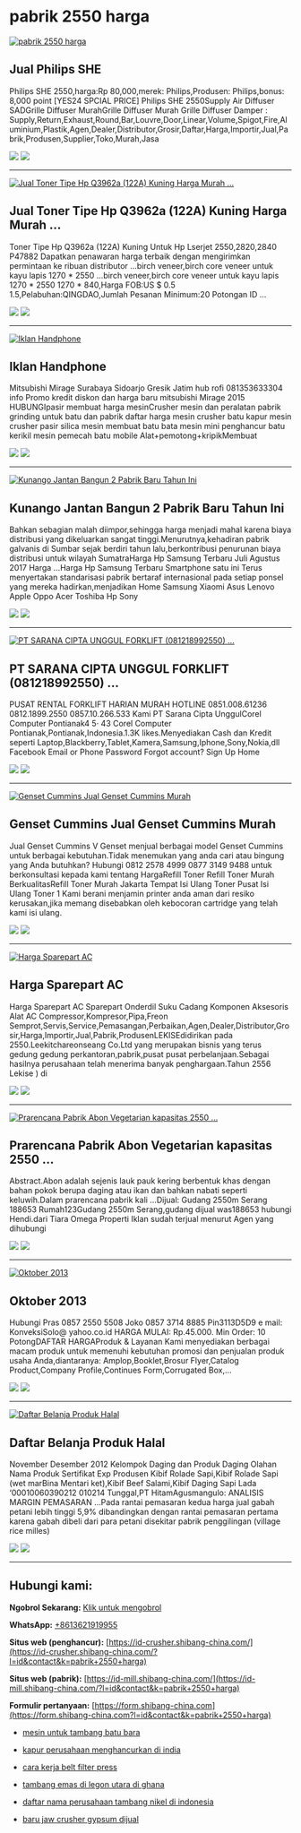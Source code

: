 # pabrik 2550 harga

<a href="https://swt.shibang-china.com/?l=id&img&k=pabrik+2550+harga" target="_blank">![pabrik 2550 harga](http://static.shibang-china.com/all-800x300/906.jpg)</a>

## Jual Philips SHE
Philips SHE 2550,harga:Rp 80,000,merek: Philips,Produsen: Philips,bonus: 8,000 point [YES24 SPCIAL PRICE] Philips SHE 2550Supply Air Diffuser SADGrille Diffuser MurahGrille Diffuser Murah Grille Diffuser Damper : Supply,Return,Exhaust,Round,Bar,Louvre,Door,Linear,Volume,Spigot,Fire,Aluminium,Plastik,Agen,Dealer,Distributor,Grosir,Daftar,Harga,Importir,Jual,Pabrik,Produsen,Supplier,Toko,Murah,Jasa


<a href="https://whatsapp.shibangsoft.com/WhatsApp.php" target="_blank" title="WhatsApp">![](http://static.shibang-china.com/icon/whatsapp.png)</a> <a href="https://swt.shibang-china.com/?l=id&icon&k=pabrik+2550+harga" target="_blank">![](http://static.shibang-china.com/icon/chat-id.png)</a>

---

<a href="https://swt.shibang-china.com/?l=id&img&k=pabrik+2550+harga" target="_blank">![Jual Toner Tipe Hp Q3962a (122A) Kuning Harga Murah …](http://static.shibang-china.com/all-800x300/1342.jpg)</a>

## Jual Toner Tipe Hp Q3962a (122A) Kuning Harga Murah …
Toner Tipe Hp Q3962a (122A) Kuning Untuk Hp Lserjet 2550,2820,2840 P47882 Dapatkan penawaran harga terbaik dengan mengirimkan permintaan ke ribuan distributor …birch veneer,birch core veneer untuk kayu lapis 1270 * 2550 …birch veneer,birch core veneer untuk kayu lapis 1270 * 2550 1270 * 840,Harga FOB:US $ 0.5 1.5,Pelabuhan:QINGDAO,Jumlah Pesanan Minimum:20 Potongan ID …


<a href="https://whatsapp.shibangsoft.com/WhatsApp.php" target="_blank" title="WhatsApp">![](http://static.shibang-china.com/icon/whatsapp.png)</a> <a href="https://swt.shibang-china.com/?l=id&icon&k=pabrik+2550+harga" target="_blank">![](http://static.shibang-china.com/icon/chat-id.png)</a>

---

<a href="https://swt.shibang-china.com/?l=id&img&k=pabrik+2550+harga" target="_blank">![Iklan Handphone](http://static.shibang-china.com/all-800x300/224.jpg)</a>

## Iklan Handphone
Mitsubishi Mirage Surabaya Sidoarjo Gresik Jatim hub rofi 081353633304 info Promo kredit diskon dan harga baru mitsubishi Mirage 2015 HUBUNGIpasir membuat harga mesinCrusher mesin dan peralatan pabrik grinding untuk batu dan pabrik daftar harga mesin crusher batu kapur mesin crusher pasir silica mesin membuat batu bata mesin mini penghancur batu kerikil mesin pemecah batu mobile Alat+pemotong+kripikMembuat


<a href="https://whatsapp.shibangsoft.com/WhatsApp.php" target="_blank" title="WhatsApp">![](http://static.shibang-china.com/icon/whatsapp.png)</a> <a href="https://swt.shibang-china.com/?l=id&icon&k=pabrik+2550+harga" target="_blank">![](http://static.shibang-china.com/icon/chat-id.png)</a>

---

<a href="https://swt.shibang-china.com/?l=id&img&k=pabrik+2550+harga" target="_blank">![Kunango Jantan Bangun 2 Pabrik Baru Tahun Ini](http://static.shibang-china.com/all-800x300/943.jpg)</a>

## Kunango Jantan Bangun 2 Pabrik Baru Tahun Ini
Bahkan sebagian malah diimpor,sehingga harga menjadi mahal karena biaya distribusi yang dikeluarkan sangat tinggi.Menurutnya,kehadiran pabrik galvanis di Sumbar sejak berdiri tahun lalu,berkontribusi penurunan biaya distribusi untuk wilayah SumatraHarga Hp Samsung Terbaru Juli Agustus 2017 Harga …Harga Hp Samsung Terbaru Smartphone satu ini Terus menyertakan standarisasi pabrik bertaraf internasional pada setiap ponsel yang mereka hadirkan,menjadikan Home Samsung Xiaomi Asus Lenovo Apple Oppo Acer Toshiba Hp Sony


<a href="https://whatsapp.shibangsoft.com/WhatsApp.php" target="_blank" title="WhatsApp">![](http://static.shibang-china.com/icon/whatsapp.png)</a> <a href="https://swt.shibang-china.com/?l=id&icon&k=pabrik+2550+harga" target="_blank">![](http://static.shibang-china.com/icon/chat-id.png)</a>

---

<a href="https://swt.shibang-china.com/?l=id&img&k=pabrik+2550+harga" target="_blank">![PT SARANA CIPTA UNGGUL FORKLIFT (081218992550) …](http://static.shibang-china.com/all-800x300/858.jpg)</a>

## PT SARANA CIPTA UNGGUL FORKLIFT (081218992550) …
PUSAT RENTAL FORKLIFT HARIAN MURAH HOTLINE 0851.008.61236 0812.1899.2550 0857.10.266.533 Kami PT Sarana Cipta UnggulCorel Computer Pontianak4 5· 43 Corel Computer Pontianak,Pontianak,Indonesia.1.3K likes.Menyediakan Cash dan Kredit seperti Laptop,Blackberry,Tablet,Kamera,Samsung,Iphone,Sony,Nokia,dll Facebook Email or Phone Password Forgot account? Sign Up Home


<a href="https://whatsapp.shibangsoft.com/WhatsApp.php" target="_blank" title="WhatsApp">![](http://static.shibang-china.com/icon/whatsapp.png)</a> <a href="https://swt.shibang-china.com/?l=id&icon&k=pabrik+2550+harga" target="_blank">![](http://static.shibang-china.com/icon/chat-id.png)</a>

---

<a href="https://swt.shibang-china.com/?l=id&img&k=pabrik+2550+harga" target="_blank">![Genset Cummins Jual Genset Cummins Murah](http://static.shibang-china.com/all-800x300/557.jpg)</a>

## Genset Cummins Jual Genset Cummins Murah
Jual Genset Cummins V Genset menjual berbagai model Genset Cummins untuk berbagai kebutuhan.Tidak menemukan yang anda cari atau bingung yang Anda butuhkan? Hubungi 0812 2578 4999 0877 3149 9488 untuk berkonsultasi kepada kami tentang HargaRefill Toner Refill Toner Murah BerkualitasRefill Toner Murah Jakarta Tempat Isi Ulang Toner Pusat Isi Ulang Toner 1 Kami berani menjamin printer anda aman dari resiko kerusakan,jika memang disebabkan oleh kebocoran cartridge yang telah kami isi ulang.


<a href="https://whatsapp.shibangsoft.com/WhatsApp.php" target="_blank" title="WhatsApp">![](http://static.shibang-china.com/icon/whatsapp.png)</a> <a href="https://swt.shibang-china.com/?l=id&icon&k=pabrik+2550+harga" target="_blank">![](http://static.shibang-china.com/icon/chat-id.png)</a>

---

<a href="https://swt.shibang-china.com/?l=id&img&k=pabrik+2550+harga" target="_blank">![Harga Sparepart AC](http://static.shibang-china.com/all-800x300/1059.jpg)</a>

## Harga Sparepart AC
Harga Sparepart AC Sparepart Onderdil Suku Cadang Komponen Aksesoris Alat AC Compressor,Kompresor,Pipa,Freon Semprot,Servis,Service,Pemasangan,Perbaikan,Agen,Dealer,Distributor,Grosir,Harga,Importir,Jual,Pabrik,ProdusenLEKISEdidirikan pada 2550.Leekitchareonseang Co.Ltd yang merupakan bisnis yang terus gedung gedung perkantoran,pabrik,pusat pusat perbelanjaan.Sebagai hasilnya perusahaan telah menerima banyak penghargaan.Tahun 2556 Lekise ) di


<a href="https://whatsapp.shibangsoft.com/WhatsApp.php" target="_blank" title="WhatsApp">![](http://static.shibang-china.com/icon/whatsapp.png)</a> <a href="https://swt.shibang-china.com/?l=id&icon&k=pabrik+2550+harga" target="_blank">![](http://static.shibang-china.com/icon/chat-id.png)</a>

---

<a href="https://swt.shibang-china.com/?l=id&img&k=pabrik+2550+harga" target="_blank">![Prarencana Pabrik Abon Vegetarian kapasitas 2550 …](http://static.shibang-china.com/all-800x300/1207.jpg)</a>

## Prarencana Pabrik Abon Vegetarian kapasitas 2550 …
Abstract.Abon adalah sejenis lauk pauk kering berbentuk khas dengan bahan pokok berupa daging atau ikan dan bahkan nabati seperti keluwih.Dalam prarencana pabrik kali …Dijual: Gudang 2550m Serang 188653 Rumah123Gudang 2550m Serang,gudang dijual was188653 hubungi Hendi.dari Tiara Omega Properti Iklan sudah terjual menurut Agen yang dihubungi


<a href="https://whatsapp.shibangsoft.com/WhatsApp.php" target="_blank" title="WhatsApp">![](http://static.shibang-china.com/icon/whatsapp.png)</a> <a href="https://swt.shibang-china.com/?l=id&icon&k=pabrik+2550+harga" target="_blank">![](http://static.shibang-china.com/icon/chat-id.png)</a>

---

<a href="https://swt.shibang-china.com/?l=id&img&k=pabrik+2550+harga" target="_blank">![Oktober 2013](http://static.shibang-china.com/all-800x300/677.jpg)</a>

## Oktober 2013
Hubungi Pras 0857 2550 5508 Joko 0857 3714 8885 Pin3113D5D9 e mail: KonveksiSolo@ yahoo.co.id HARGA MULAI: Rp.45.000. Min Order: 10 PotongDAFTAR HARGAProduk & Layanan Kami menyediakan berbagai macam produk untuk memenuhi kebutuhan promosi dan penjualan produk usaha Anda,diantaranya: Amplop,Booklet,Brosur Flyer,Catalog Product,Company Profile,Continues Form,Corrugated Box,…


<a href="https://whatsapp.shibangsoft.com/WhatsApp.php" target="_blank" title="WhatsApp">![](http://static.shibang-china.com/icon/whatsapp.png)</a> <a href="https://swt.shibang-china.com/?l=id&icon&k=pabrik+2550+harga" target="_blank">![](http://static.shibang-china.com/icon/chat-id.png)</a>

---

<a href="https://swt.shibang-china.com/?l=id&img&k=pabrik+2550+harga" target="_blank">![Daftar Belanja Produk Halal](http://static.shibang-china.com/all-800x300/1417.jpg)</a>

## Daftar Belanja Produk Halal
November Desember 2012 Kelompok Daging dan Produk Daging Olahan Nama Produk Sertifikat Exp Produsen Kibif Rolade Sapi,Kibif Rolade Sapi (wet marBina Mentari ket),Kibif Beef Salami,Kibif Daging Sapi Lada ‘00010060390212 010214 Tunggal,PT HitamAgusmangulo: ANALISIS MARGIN PEMASARAN …Pada rantai pemasaran kedua harga jual gabah petani lebih tinggi 5,9% dibandingkan dengan rantai pemasaran pertama karena gabah dibeli dari para petani disekitar pabrik penggilingan (village rice milles)


<a href="https://whatsapp.shibangsoft.com/WhatsApp.php" target="_blank" title="WhatsApp">![](http://static.shibang-china.com/icon/whatsapp.png)</a> <a href="https://swt.shibang-china.com/?l=id&icon&k=pabrik+2550+harga" target="_blank">![](http://static.shibang-china.com/icon/chat-id.png)</a>

---
## Hubungi kami:

**Ngobrol Sekarang:** [Klik untuk mengobrol](https://swt.shibang-china.com?l=id&contact&k=pabrik+2550+harga)

**WhatsApp:**  [+8613621919955](https://whatsapp.shibangsoft.com/WhatsApp.php)

**Situs web (penghancur):** [https://id-crusher.shibang-china.com/](https://id-crusher.shibang-china.com/?l=id&contact&k=pabrik+2550+harga)

**Situs web (pabrik):** [https://id-mill.shibang-china.com/](https://id-mill.shibang-china.com/?l=id&contact&k=pabrik+2550+harga)

**Formulir pertanyaan:** [https://form.shibang-china.com](https://form.shibang-china.com?l=id&contact&k=pabrik+2550+harga)

* [mesin untuk tambang batu bara](../21/mesin%20untuk%20tambang%20batu%20bara.md)

* [kapur perusahaan menghancurkan di india](../30/kapur%20perusahaan%20menghancurkan%20di%20india.md)

* [cara kerja belt filter press](../29/cara%20kerja%20belt%20filter%20press.md)

* [tambang emas di legon utara di ghana](../20/tambang%20emas%20di%20legon%20utara%20di%20ghana.md)

* [daftar nama perusahaan tambang nikel di indonesia](../28/daftar%20nama%20perusahaan%20tambang%20nikel%20di%20indonesia.md)

* [baru jaw crusher gypsum dijual](../19/baru%20jaw%20crusher%20gypsum%20dijual.md)
